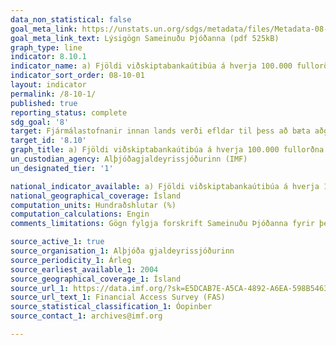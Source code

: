```yaml
---
data_non_statistical: false
goal_meta_link: https://unstats.un.org/sdgs/metadata/files/Metadata-08-10-01.pdf
goal_meta_link_text: Lýsigögn Sameinuðu Þjóðanna (pdf 525kB)
graph_type: line
indicator: 8.10.1
indicator_name: a) Fjöldi viðskiptabankaútibúa á hverja 100.000 fullorðna einstaklinga og b) fjöldi hraðbanka á hverja 100.000 fullorðna einstaklinga.
indicator_sort_order: 08-10-01
layout: indicator
permalink: /8-10-1/
published: true
reporting_status: complete
sdg_goal: '8'
target: Fjármálastofnanir innan lands verði efldar til þess að bæta aðgengi að banka-, trygginga- og fjármálaþjónustu fyrir alla.  
target_id: '8.10'
graph_title: a) Fjöldi viðskiptabankaútibúa á hverja 100.000 fullorðna einstaklinga og b) fjöldi hraðbanka á hverja 100.000 fullorðna einstaklinga.
un_custodian_agency: Alþjóðagjaldeyrissjóðurinn (IMF)
un_designated_tier: '1'

national_indicator_available: a) Fjöldi viðskiptabankaútibúa á hverja 100.000 fullorðna einstaklinga og b) fjöldi hraðbanka á hverja 100.000 fullorðna einstaklinga.
national_geographical_coverage: Ísland
computation_units: Hundraðshlutar (%)
computation_calculations: Engin
comments_limitations: Gögn fylgja forskrift Sameinuðu Þjóðanna fyrir þennan mælikvarða. Þessi mælikvarði var fundinn í samstarfi við sérfræðinga í málefninu.

source_active_1: true
source_organisation_1: Alþjóða gjaldeyrissjóðurinn
source_periodicity_1: Árleg
source_earliest_available_1: 2004
source_geographical_coverage_1: Ísland
source_url_1: https://data.imf.org/?sk=E5DCAB7E-A5CA-4892-A6EA-598B5463A34C
source_url_text_1: Financial Access Survey (FAS)
source_statistical_classification_1: Óopinber
source_contact_1: archives@imf.org

---
```


